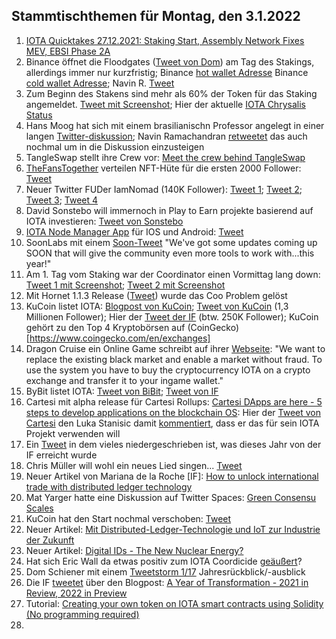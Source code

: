 ## Stammtischthemen für Montag, den 3.1.2022

1. [IOTA Quicktakes 27.12.2021: Staking Start, Assembly Network Fixes MEV, EBSI Phase 2A](https://www.youtube.com/watch?v=nmGmi9TXH7o)
2. Binance öffnet die Floodgates ([Tweet von Dom](https://twitter.com/DomSchiener/status/1475744400085065728?s=20)) am Tag des Stakings, allerdings immer nur kurzfristig; Binance [hot wallet Adresse](https://explorer.iota.org/mainnet/addr/iota1qrp7wn7ag964yh7r6csphg8l47q9ehlpxz8tukhad09x7avjj09s5qunq87)
Binance [cold wallet Adresse](https://explorer.iota.org/mainnet/addr/iota1qrw93e6mpj8s4uxg5rxecs44uw07rc2r0awegvc9k9zdxk38rx9vs7wu9r9); Navin R. [Tweet](https://twitter.com/navinram999/status/1475820411401158660?s=20)
3. Zum Beginn des Stakens sind mehr als 60% der Token für das Staking angemeldet. [Tweet mit Screenshot](https://twitter.com/Vrom14286662/status/1475801963539226626?s=20); Hier der aktuelle [IOTA Chrysalis Status](https://chrysalis.iota.org/status)
4. Hans Moog hat sich mit einem brasilianischn Professor angelegt in einer langen [Twitter-diskussion](https://twitter.com/hus_qy/status/1383766171736961033?s=20); Navin Ramachandran [retweetet](https://twitter.com/navinram999/status/1476301207035596800?s=20) das auch nochmal um in die Diskussion einzusteigen
5. TangleSwap stellt ihre Crew vor: [Meet the crew behind TangleSwap](https://tangleswap.medium.com/meet-the-crew-behind-tangleswap-1d85c21af876)
6. [TheFansTogether](https://twitter.com/TheFansTogether) verteilen NFT-Hüte für die ersten 2000 Follower: [Tweet](https://twitter.com/TheFansTogether/status/1475890927478706177?s=20)
7. Neuer Twitter FUDer IamNomad (140K Follower): [Tweet 1](https://twitter.com/IamNomad/status/1475900242474283009?s=20); [Tweet 2](https://twitter.com/IamNomad/status/1475900443247185930?s=20); [Tweet 3](https://twitter.com/IamNomad/status/1475927519585050636?s=20); [Tweet 4](https://twitter.com/IamNomad/status/1475932866743881728?s=20)
8. David Sonstebo will immernoch in Play to Earn projekte basierend auf IOTA investieren: [Tweet von Sonstebo](https://twitter.com/DavidSonstebo/status/1475915881054154755?s=20)
9. [IOTA Node Manager App](https://iota-node-manager.devster-hh.de/) für IOS und Android: [Tweet](https://twitter.com/marcel_pochert/status/1475850233607299083?s=20)
10. SoonLabs mit einem [Soon-Tweet](https://twitter.com/soon_labs/status/1474329662352359426?s=20) "We've got some updates coming up SOON that will give the community even more tools to work with...this year!"
11. Am 1. Tag vom Staking war der Coordinator einen Vormittag lang down: [Tweet 1 mit Screenshot](https://twitter.com/Vrom14286662/status/1476091583409885187?s=20); [Tweet 2 mit Screenshot](https://twitter.com/IOTA_crypto/status/1476101564230209543?s=20)
12. Mit Hornet 1.1.3 Release ([Tweet](https://twitter.com/GoHornet/status/1476148078411272192?s=20)) wurde das Coo Problem gelöst
13. KuCoin listet IOTA: [Blogpost von KuCoin](https://www.kucoin.com/news/en-iota-iota-gets-listed-on-kucoin); [Tweet von KuCoin](https://twitter.com/kucoincom/status/1476128357565837315?s=20) (1,3 Millionen Follower); Hier der [Tweet der IF](https://twitter.com/iota/status/1476171394656444419?s=20) (btw. 250K Follower); KuCoin gehört zu den Top 4 Kryptobörsen auf (CoinGecko)[https://www.coingecko.com/en/exchanges]
14. Dragon Cruise ein Online Game schreibt auf ihrer [Webseite](https://dragon-crusade.one/): "We want to replace the existing black market and enable a market without fraud. To use the system you have to buy the cryptocurrency IOTA on a crypto exchange and transfer it to your ingame wallet."
15. ByBit listet IOTA: [Tweet von BiBit](https://twitter.com/Bybit_Official/status/1476180714332827652?s=20); [Tweet von IF](https://twitter.com/iota/status/1476235719316320256?s=20)
16. Cartesi mit alpha release für Cartesi Rollups: [Cartesi DApps are here - 5 steps to develop applications on the blockchain OS](https://medium.com/cartesi/cartesi-dapps-are-here-e07f358207d6): Hier der [Tweet von Cartesi](https://twitter.com/cartesiproject/status/1476342010734911491?s=20) den Luka Stanisic damit [kommentiert](https://twitter.com/lukastanisic99/status/1476456805622501376?s=20), dass er das für sein IOTA Projekt verwenden will
17. Ein [Tweet](https://twitter.com/Deep_Sea_Iotan/status/1476311903580213249?s=20) in dem vieles niedergeschrieben ist, was dieses Jahr von der IF erreicht wurde
18. Chris Müller will wohl ein neues Lied singen... [Tweet](https://twitter.com/ChrisMuellerHI/status/1476448799212060672?s=20)
19. Neuer Artikel von Mariana de la Roche [IF]: [How to unlock international trade with distributed ledger technology](https://apolitical.co/solution-articles/en/how-to-unlock-international-trade-with-distributed-ledger-technology)
20. Mat Yarger hatte eine Diskussion auf Twitter Spaces: [Green Consensu Scales](https://twitter.com/Mat_Yarger/status/1475994705229922307?t=LsAcNLAAVdvaaiBaWutZ1Q&s=19)
21. KuCoin hat den Start nochmal verschoben: [Tweet](https://twitter.com/1otaK1ng/status/1476480253908463617?s=20)
22. Neuer Artikel: [Mit Distributed-Ledger-Technologie und IoT zur Industrie der Zukunft](https://www.industry-of-things.de/mit-distributed-ledger-technologie-und-iot-zur-industrie-der-zukunft-a-1080361/)
23. Neuer Artikel: [Digital IDs - The New Nuclear Energy?](https://sefear.medium.com/digital-ids-the-new-nuclear-energy-b7c254e10ff6?source=social.tw)
24. Hat sich Eric Wall da etwas positiv zum IOTA Coordicide [geäußert](https://twitter.com/ercwl/status/1476113446634676228?s=20)?
25. Dom Schiener mit einem [Tweetstorm 1/17](https://twitter.com/DomSchiener/status/1476943083354959876?s=20) Jahresrückblick/-ausblick
26. Die IF [tweetet](https://twitter.com/iota/status/1476916371145596971?s=20) über den Blogpost: [A Year of Transformation - 2021 in Review, 2022 in Preview](https://blog.iota.org/a-year-of-transformation/)
27. Tutorial: [Creating your own token on IOTA smart contracts using Solidity (No programming required)](https://iotaguide.notion.site/Creating-your-own-token-on-IOTA-smart-contracts-using-Solidity-No-programming-required-d61aeff320324f2a9cb76c620aa0ace4)
28. 
